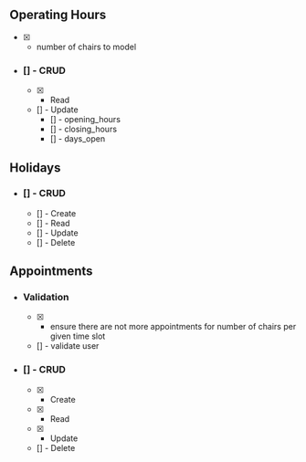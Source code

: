 ## Operating Hours
- [X] - number of chairs to model
- ### [] - CRUD
  - [x] - Read
  - [] - Update
    - [] - opening_hours
    - [] - closing_hours
    - [] - days_open
## Holidays
- ### [] - CRUD
  - [] - Create
  - [] - Read
  - [] - Update
  - [] - Delete
## Appointments
- ### Validation
  - [X] - ensure there are not more appointments for number of chairs per given time slot
  - [] - validate user
- ### [] - CRUD
  - [X] - Create
  - [X] - Read
  - [X] - Update
  - [] - Delete

